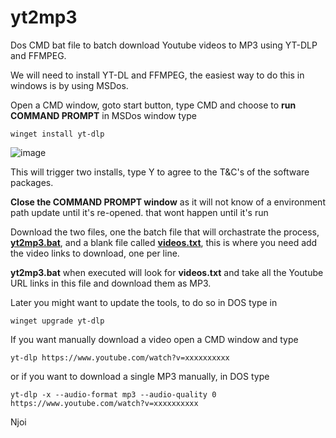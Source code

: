 # yt2mp3
Dos CMD bat file to batch download Youtube videos to MP3 using YT-DLP and FFMPEG.

We will need to install YT-DL and FFMPEG, the easiest way to do this in windows is by using MSDos.

Open a CMD window, goto start button, type CMD and choose to **run COMMAND PROMPT** in MSDos window type

`winget install yt-dlp`

![image](https://github.com/user-attachments/assets/86bd0734-2da1-4b11-a094-0b60605f22b4)

This will trigger two installs, type Y to agree to the T&C's of the software packages.

**Close the COMMAND PROMPT window** as it will not know of a environment path update until it's re-opened. that wont happen until it's run 

Download the two files, one the batch file that will orchastrate the process, **[yt2mp3.bat](https://github.com/xuan69/yt2mp3/blob/main/yt2mp3/yt2mp3.bat)**, and a blank file called **[videos.txt](https://github.com/xuan69/yt2mp3/blob/main/yt2mp3/videos.txt)**, this is where you need add the video links to download, one per line.

**yt2mp3.bat** when executed will look for **videos.txt** and take all the Youtube URL links in this file and download them as MP3.

Later you might want to update the tools, to do so in DOS type in

`winget upgrade yt-dlp`

If you want manually download a video open a CMD window and type

`yt-dlp https://www.youtube.com/watch?v=xxxxxxxxxx`

or if you want to download a single MP3 manually, in DOS type

`yt-dlp -x --audio-format mp3 --audio-quality 0 https://www.youtube.com/watch?v=xxxxxxxxxx`

Njoi





